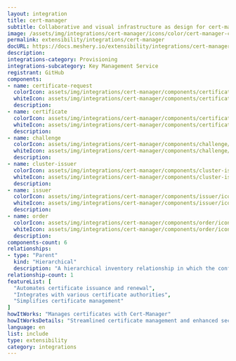 ```yaml
---
layout: integration
title: cert-manager
subtitle: Collaborative and visual infrastructure as design for cert-manager
image: /assets/img/integrations/cert-manager/icons/color/cert-manager-color.svg
permalink: extensibility/integrations/cert-manager
docURL: https://docs.meshery.io/extensibility/integrations/cert-manager
description: 
integrations-category: Provisioning
integrations-subcategory: Key Management Service
registrant: GitHub
components: 
- name: certificate-request
  colorIcon: assets/img/integrations/cert-manager/components/certificate-request/icons/color/certificate-request-color.svg
  whiteIcon: assets/img/integrations/cert-manager/components/certificate-request/icons/white/certificate-request-white.svg
  description: 
- name: certificate
  colorIcon: assets/img/integrations/cert-manager/components/certificate/icons/color/certificate-color.svg
  whiteIcon: assets/img/integrations/cert-manager/components/certificate/icons/white/certificate-white.svg
  description: 
- name: challenge
  colorIcon: assets/img/integrations/cert-manager/components/challenge/icons/color/challenge-color.svg
  whiteIcon: assets/img/integrations/cert-manager/components/challenge/icons/white/challenge-white.svg
  description: 
- name: cluster-issuer
  colorIcon: assets/img/integrations/cert-manager/components/cluster-issuer/icons/color/cluster-issuer-color.svg
  whiteIcon: assets/img/integrations/cert-manager/components/cluster-issuer/icons/white/cluster-issuer-white.svg
  description: 
- name: issuer
  colorIcon: assets/img/integrations/cert-manager/components/issuer/icons/color/issuer-color.svg
  whiteIcon: assets/img/integrations/cert-manager/components/issuer/icons/white/issuer-white.svg
  description: 
- name: order
  colorIcon: assets/img/integrations/cert-manager/components/order/icons/color/order-color.svg
  whiteIcon: assets/img/integrations/cert-manager/components/order/icons/white/order-white.svg
  description: 
components-count: 6
relationships: 
- type: "Parent"
  kind: "Hierarchical"
  description: "A hierarchical inventory relationship in which the configuration of (parent) component is patched with the configuration of other (child) component. E.g Secret->Pod, ConfigMaps->Deployment, etc..."
relationship-count: 1
featureList: [
  "Automates certificate issuance and renewal",
  "Integrates with various certificate authorities",
  "Simplifies certificate management"
]
howItWorks: "Manages certificates with Cert-Manager"
howItWorksDetails: "Streamlined certificate management and enhanced security in Kubernetes"
language: en
list: include
type: extensibility
category: integrations
---
```

